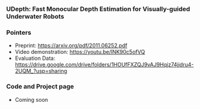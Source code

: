 ### UDepth: Fast Monocular Depth Estimation for Visually-guided Underwater Robots

### Pointers
- Preprint: https://arxiv.org/pdf/2011.06252.pdf
- Video demonstration: https://youtu.be/lNK90c5ofVQ
- Evaluation Data: https://drive.google.com/drive/folders/1HOUfFXZQJ9vAJ9Hqjz74jjdru4-2UQM_?usp=sharing

### Code and Project page
- Coming soon